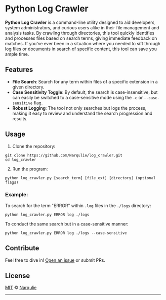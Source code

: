 

# Python Log Crawler

**Python Log Crawler** is a command-line utility designed to aid developers, system administrators, and curious users alike in their file management and analysis tasks. By crawling through directories, this tool quickly identifies and processes files based on search terms, giving immediate feedback on matches. If you've ever been in a situation where you needed to sift through log files or documents in search of specific content, this tool can save you ample time.

## Features

* **File Search**: Search for any term within files of a specific extension in a given directory.
* **Case Sensitivity Toggle**: By default, the search is case-insensitive, but can easily be switched to a case-sensitive mode using the `-c` or `--case-sensitive` flag.
* **Robust Logging**: The tool not only searches but logs the process, making it easy to review and understand the search progression and results.

## Usage

1. Clone the repository:

```
git clone https://github.com/Narqulie/log_crawler.git
cd log_crawler
```

2. Run the program:

```
python log_crawler.py [search_term] [file_ext] [directory] (optional flags)
```

### Example:

To search for the term "ERROR" within `.log` files in the `./logs` directory:

```
python log_crawler.py ERROR log ./logs
```

To conduct the same search but in a case-sensitive manner:

```
python log_crawler.py ERROR log ./logs --case-sensitive
```

## Contribute

Feel free to dive in! [Open an issue](https://github.com/Narqulie/log_crawler/issues) or submit PRs.

## License

[MIT](LICENSE) © [Narqulie](https://github.com/Narqulie)

---
